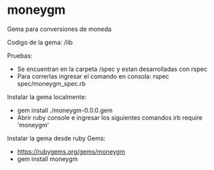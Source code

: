 # moneygm

Gema para conversiones de moneda

Codigo de la gema: /lib

Pruebas:
  - Se encuentran en la carpeta /spec y estan desarrolladas con rspec
  - Para correrlas ingresar el comando en consola:  rspec spec/moneygm_spec.rb

Instalar la gema localmente:
  - gem install ./moneygm-0.0.0.gem
  - Abrir ruby console e ingresar los siguientes comandos
      irb
      require 'moneygm'

Instalar la gema desde ruby Gems:
  - https://rubygems.org/gems/moneygm
  - gem install moneygm
